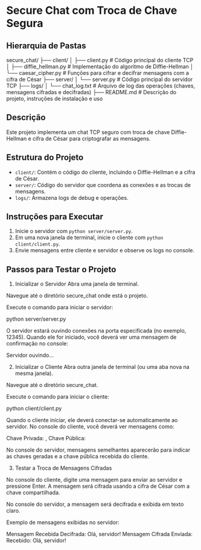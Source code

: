 # Secure Chat com Troca de Chave Segura

## Hierarquia de Pastas

secure_chat/
├── client/
│   ├── client.py            # Código principal do cliente TCP
│   ├── diffie_hellman.py    # Implementação do algoritmo de Diffie-Hellman
│   └── caesar_cipher.py     # Funções para cifrar e decifrar mensagens com a cifra de César
├── server/
│   └── server.py            # Código principal do servidor TCP
├── logs/
│   └── chat_log.txt         # Arquivo de log das operações (chaves, mensagens cifradas e decifradas)
├── README.md                # Descrição do projeto, instruções de instalação e uso


## Descrição
Este projeto implementa um chat TCP seguro com troca de chave Diffie-Hellman e cifra de César para criptografar as mensagens.

## Estrutura do Projeto
- `client/`: Contém o código do cliente, incluindo o Diffie-Hellman e a cifra de César.
- `server/`: Código do servidor que coordena as conexões e as trocas de mensagens.
- `logs/`: Armazena logs de debug e operações.


## Instruções para Executar
1. Inicie o servidor com `python server/server.py`.
2. Em uma nova janela de terminal, inicie o cliente com `python client/client.py`.
3. Envie mensagens entre cliente e servidor e observe os logs no console.

## Passos para Testar o Projeto
1. Inicializar o Servidor
Abra uma janela de terminal.

Navegue até o diretório secure_chat onde está o projeto.

Execute o comando para iniciar o servidor:

python server/server.py

O servidor estará ouvindo conexões na porta especificada (no exemplo, 12345). Quando ele for iniciado, você deverá ver uma mensagem de confirmação no console:

Servidor ouvindo...


2. Inicializar o Cliente
Abra outra janela de terminal (ou uma aba nova na mesma janela).

Navegue até o diretório secure_chat.

Execute o comando para iniciar o cliente:

python client/client.py

Quando o cliente iniciar, ele deverá conectar-se automaticamente ao servidor. No console do cliente, você deverá ver mensagens como:

Chave Privada: <valor>, Chave Pública: <valor>

No console do servidor, mensagens semelhantes aparecerão para indicar as chaves geradas e a chave pública recebida do cliente.

3. Testar a Troca de Mensagens Cifradas

No console do cliente, digite uma mensagem para enviar ao servidor e pressione Enter. A mensagem será cifrada usando a cifra de César com a chave compartilhada.

No console do servidor, a mensagem será decifrada e exibida em texto claro.

Exemplo de mensagens exibidas no servidor:

Mensagem Recebida Decifrada: Olá, servidor!
Mensagem Cifrada Enviada: Recebido: Olá, servidor!


